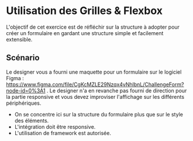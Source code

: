 # Utilisation des Grilles & Flexbox

L'objectif de cet exercice est de réfléchir sur la structure à adopter pour créer un formulaire en gardant une structure simple et facilement extensible.


## Scénario

Le designer vous a fourni une maquette pour un formulaire sur le logiciel Figma : https://www.figma.com/file/CgKcMZLE29Nzqx4vNhlbnL/ChallengeForm?node-id=0%3A1 . Le designer n'a en revanche pas fourni de direction pour la partie responsive et vous devez improviser l'affichage sur les différents périphériques.

- On se concentre ici sur la structure du formulaire plus que sur le style des éléments.
- L'intégration doit être responsive.
- L'utilisation de framework est autorisée.